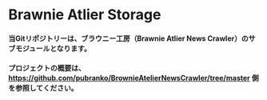 # Brawnie Atlier Storage

#### 当Gitリポジトリーは、ブラウニー工房（Brawnie Atlier News Crawler）のサブモジュールとなります。
#### プロジェクトの概要は、https://github.com/pubranko/BrownieAtelierNewsCrawler/tree/master 側を参照してください。